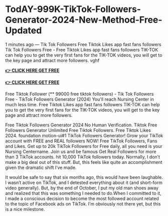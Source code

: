 # TodAY-999K-TikTok-Followers-Generator-2024-New-Method-Free-Updated

1 minutes ago — Tik Tok Followers Free Tiktok Likes app fast fans followers Tik Tok Followers Free - Free Tiktok Likes app fast fans followers TIK-TOK can help you to get the very first fans for the TIK-TOK videos, you will get to the key page and attract more followers. vghf


**[👉 CLICK HERE GET FREE ](https://tinyurl.com/3r3hmtxp)**

**[👉 CLICK HERE GET FREE](https://tinyurl.com/3r3hmtxp)**


Free Tiktok Follower (** 99000 free tiktok followers) - Tik Tok Followers Free - TikTok Followers Generator (2024) You'll reach Nursing Center in much less time. Free Tiktok Likes app fast fans followers TIK-TOK can help you to get the very first fans for the TIK-TOK videos, you will get to the key page and attract more followers.

Free Tiktok Followers Generator 2024 No Human Verification. Tiktok Free Followers Generator Unlimited Free Tiktok Followers. Free Tiktok Likes 2024. foundation motion-ui#1 TikTok Followers Generator! Grow your TikTok account with FREE and REAL followers NOW! Free TikTok Followers, Fans and Likes. Get up to 20k TikTok Followers for Free daily, all you need is your Nursing Centername. Join us and be famous Get Real Followers for more than 3 TikTok accounts. hit 10,000 TikTok followers today. Normally, I don’t make a big deal out of this stuff. But, this feels like quite an accomplishment given the dramatic shift I’ve made.

It would be safe to say that six months ago, this would have been laughable. I wasn’t active on TikTok, and I detested everything about it (and short-form video generally). But, by the end of October, I put my old man shoes away and realized that this was something I needed to do.When I committed to it, I made a conscious decision to become the most followed account related to the topic of Facebook ads on TikTok. I’m obviously not there yet, but this is a nice milestone.
